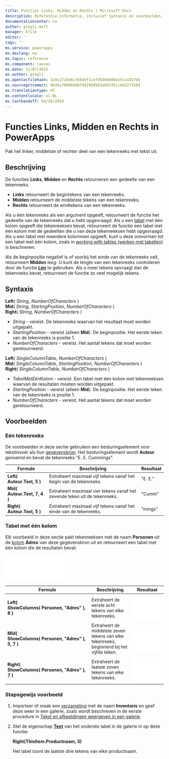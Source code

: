 ```yaml
---
title: Functies Links, Midden en Rechts | Microsoft Docs
description: Referentie-informatie, inclusief syntaxis en voorbeelden, voor de functies Links, Midden en Rechts in PowerApps
documentationcenter: na
author: gregli-msft
manager: kfile
editor: ''
tags: ''
ms.service: powerapps
ms.devlang: na
ms.topic: reference
ms.component: canvas
ms.date: 11/07/2015
ms.author: gregli
ms.openlocfilehash: 419c272b68c356d4f1cefd5868dd8a15ca1027de
ms.sourcegitcommit: 8bd4c700969d0fd42950581e03fd5ccbb5273584
ms.translationtype: HT
ms.contentlocale: nl-NL
ms.lasthandoff: 04/26/2018
---
```

# <a name="left-mid-and-right-functions-in-powerapps"></a>Functies Links, Midden en Rechts in PowerApps
Pak het linker, middelste of rechter deel van een tekenreeks met tekst uit.

## <a name="description"></a>Beschrijving
De functies **Links**, **Midden** en **Rechts** retourneren een gedeelte van een tekenreeks.

* **Links** retourneert de begintekens van een tekenreeks.
* **Midden** retourneert de middelste tekens van een tekenreeks.
* **Rechts** retourneert de eindtekens van een tekenreeks.

Als u één tekenreeks als een argument opgeeft, retourneert de functie het gedeelte van de tekenreeks dat u hebt opgevraagd. Als u een [tabel](../working-with-tables.md) met één kolom opgeeft die tekenreeksen bevat, retourneert de functie een tabel met één kolom met de gedeelten die u van deze tekenreeksen hebt opgevraagd. Als u een tabel met meerdere kolommen opgeeft, kunt u deze omvormen tot een tabel met één kolom, zoals in [working with tables (werken met tabellen)](../working-with-tables.md) is beschreven.

Als de beginpositie negatief is of voorbij het einde van de tekenreeks valt, retourneert **Midden** *leeg*.  U kunt de lengte van een tekenreeks controleren door de functie **[Len](function-len.md)** te gebruiken. Als u meer tekens opvraagt dan de tekenreeks bevat, retourneert de functie zo veel mogelijk tekens.

## <a name="syntax"></a>Syntaxis
**Left**( *String*, *NumberOfCharacters* )<br>**Mid**( *String*, *StartingPosition*, *NumberOfCharacters* )<br>**Right**( *String*, *NumberOfCharacters* )

* *String* - vereist. De tekenreeks waarvan het resultaat moet worden uitgepakt.
* *StartingPosition* - vereist (alleen **Mid**).  De beginpositie.  Het eerste teken van de tekenreeks is positie 1.
* *NumberOfCharacters* - vereist.  Het aantal tekens dat moet worden geretourneerd.

**Left**( *SingleColumnTable*, *NumberOfCharacters* )<br>**Mid**( *SingleColumnTable*, *StartingPosition*, *NumberOfCharacters* )<br>**Right**( *SingleColumnTable*, *NumberOfCharacters* )

* *TabelMetEénKolom* - vereist. Een tabel met één kolom met tekenreeksen waarvan de resultaten moeten worden uitgepakt.
* *StartingPosition* - vereist (alleen **Mid**).  De beginpositie.  Het eerste teken van de tekenreeks is positie 1.
* *NumberOfCharacters* - vereist.  Het aantal tekens dat moet worden geretourneerd.

## <a name="examples"></a>Voorbeelden
### <a name="single-string"></a>Eén tekenreeks
De voorbeelden in deze sectie gebruiken een besturingselement voor tekstinvoer als hun [gegevensbron](../working-with-data-sources.md). Het besturingselement wordt **Auteur** genoemd en bevat de tekenreeks "E. E. Cummings".

| Formule | Beschrijving | Resultaat |
| --- | --- | --- |
| **Left( Auteur.Text, 5 )** |Extraheert maximaal vijf tekens vanaf het begin van de tekenreeks. |"E. E." |
| **Mid( Auteur.Text, 7, 4 )** |Extraheert maximaal vier tekens vanaf het zevende teken uit de tekenreeks. |"Cumm" |
| **Right( Auteur.Text, 5 )** |Extraheert maximaal vijf tekens vanaf het einde van de tekenreeks. |"mings" |

### <a name="single-column-table"></a>Tabel met één kolom
Elk voorbeeld in deze sectie pakt tekenreeksen met de naam **Personen** uit de [kolom](../working-with-tables.md#columns) **Adres** van deze gegevensbron uit en retourneert een tabel met één kolom die de resultaten bevat:

![](media/function-left-mid-right/people-table.png)

| Formule | Beschrijving | Resultaat |
| --- | --- | --- |
| **Left( ShowColumns(&nbsp;Personen,&nbsp;"Adres"&nbsp;), 8 )** |Extraheert de eerste acht tekens van elke tekenreeks. |<style> img { max-width: none } </style> ![](media/function-left-mid-right/people-table-left.png) |
| **Mid( ShowColumns(&nbsp;Personen,&nbsp;"Adres"&nbsp;), 5, 7 )** |Extraheert de middelste zeven tekens van elke tekenreeks, beginnend bij het vijfde teken. |![](media/function-left-mid-right/people-table-mid.png) |
| **Right( ShowColumns(&nbsp;Personen,&nbsp;"Adres"&nbsp;), 7 )** |Extraheert de laatste zeven tekens van elke tekenreeks. |![](media/function-left-mid-right/people-table-right.png) |

### <a name="step-by-step-example"></a>Stapsgewijs voorbeeld
1. Importeer of maak een [verzameling](../working-with-data-sources.md#collections) met de naam **Inventaris** en geef deze weer in een galerie, zoals wordt beschreven in de eerste procedure in [Tekst en afbeeldingen weergeven in een galerie](../show-images-text-gallery-sort-filter.md).
2. Stel de eigenschap **[Text](../controls/properties-core.md)** van het onderste label in de galerie in op deze functie:
   
    **Right(ThisItem.Productnaam, 3)**
   
    Het label toont de laatste drie tekens van elke productnaam.

